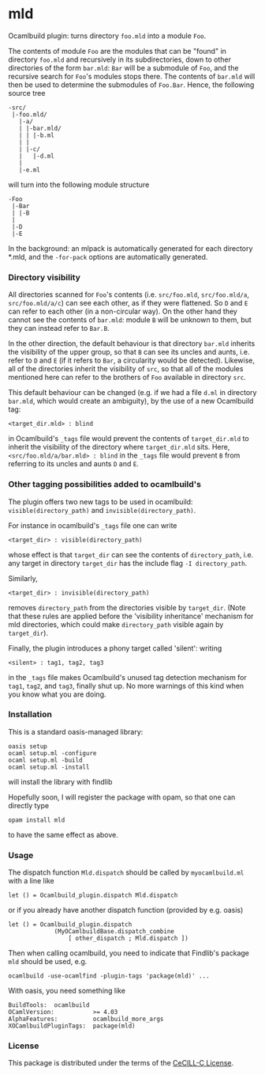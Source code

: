 # mld
Ocamlbuild plugin: turns directory `foo.mld` into a module `Foo`.

The contents of module `Foo` are the modules that can be "found" in directory `foo.mld` and recursively in its subdirectories,
down to other directories of the form `bar.mld`:
`Bar` will be a submodule of `Foo`, and the recursive search for `Foo`'s modules stops there.
The contents of `bar.mld` will then be used to determine the submodules of `Foo.Bar`.
Hence, the following source tree

```
-src/
 |-foo.mld/
   |-a/
   | |-bar.mld/
   | | |-b.ml
   | |
   | |-c/
   |   |-d.ml
   |
   |-e.ml
```

will turn into the following module structure

```
-Foo
 |-Bar
 | |-B
 |
 |-D
 |-E
```

In the background:
an mlpack is automatically generated for each directory *.mld, and the `-for-pack` options are automatically generated.


### Directory visibility

All directories scanned for `Foo`'s contents (i.e. `src/foo.mld`, `src/foo.mld/a`, `src/foo.mld/a/c`) can see each other, as if they were flattened.
So `D` and `E` can refer to each other (in a non-circular way).
On the other hand they cannot see the contents of `bar.mld`: module `B` will be unknown to them, but they can instead refer to `Bar.B`.

In the other direction,
the default behaviour is that directory `bar.mld` inherits the visibility of the upper group,
so that `B` can see its uncles and aunts, i.e. refer to `D` and `E` (if it refers to `Bar`, a circularity would be detected).
Likewise, all of the directories inherit the visibility of `src`,
so that all of the modules mentioned here can refer to the brothers of `Foo` available in directory `src`.

This default behaviour can be changed (e.g. if we had a file `d.ml` in directory `bar.mld`, which would create an ambiguity),
by the use of a new Ocamlbuild tag:
```
<target_dir.mld> : blind
```
in Ocamlbuild's `_tags` file would prevent the contents of `target_dir.mld` to inherit the visibility of the directory where `target_dir.mld` sits.
Here, `<src/foo.mld/a/bar.mld> : blind` in the `_tags` file would prevent `B` from referring to its uncles and aunts `D` and `E`.



### Other tagging possibilities added to ocamlbuild's

The plugin offers two new tags to be used in ocamlbuild:
`visible(directory_path)` and `invisible(directory_path)`.

For instance in ocamlbuild's `_tags` file one can write
```
<target_dir> : visible(directory_path)
```
whose effect is that `target_dir` can see the contents of `directory_path`,
i.e. any target in directory `target_dir` has the include flag `-I directory_path`.

Similarly,
```
<target_dir> : invisible(directory_path)
```
removes `directory_path` from the directories visible by `target_dir`.
(Note that these rules are applied before the 'visibility inheritance' mechanism for mld directories,
which could make `directory_path` visible again by `target_dir`).

Finally, the plugin introduces a phony target called 'silent':
writing
```
<silent> : tag1, tag2, tag3
```
in the `_tags` file
makes Ocamlbuild's unused tag detection mechanism for `tag1`, `tag2`, and `tag3`, finally shut up.
No more warnings of this kind when you know what you are doing.

### Installation

This is a standard oasis-managed library:
```
oasis setup
ocaml setup.ml -configure
ocaml setup.ml -build
ocaml setup.ml -install
```
will install the library with findlib

Hopefully soon, I will register the package with opam, so that one can directly type
```
opam install mld
```
to have the same effect as above.

### Usage

The dispatch function `Mld.dispatch` should be called by `myocamlbuild.ml` with a line like
```
let () = Ocamlbuild_plugin.dispatch Mld.dispatch
```
or if you already have another dispatch function (provided by e.g. oasis)
```
let () = Ocamlbuild_plugin.dispatch
             (MyOCamlbuildBase.dispatch_combine
                 [ other_dispatch ; Mld.dispatch ])
```

Then when calling ocamlbuild, you need to indicate that Findlib's package `mld` should be used, e.g.
```
ocamlbuild -use-ocamlfind -plugin-tags 'package(mld)' ...
```

With oasis, you need something like

```
BuildTools:  ocamlbuild
OCamlVersion:           >= 4.03
AlphaFeatures:          ocamlbuild_more_args
XOCamlbuildPluginTags:  package(mld)
```

### License

This package is distributed under the terms of the [CeCILL-C License](http://www.cecill.info/licences/Licence_CeCILL-C_V1-en.html).
